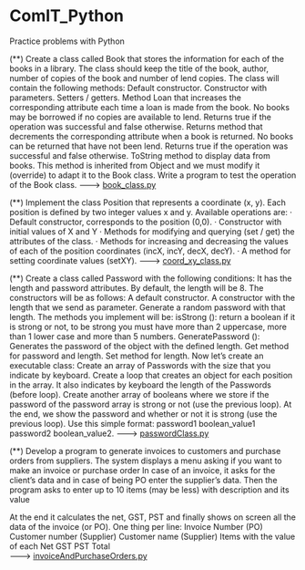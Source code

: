 # ComIT_Python
Practice problems with Python

(**) Create a class called Book that stores the information for each of the books in a library. 
The class should keep the title of the book, author, number of copies of the book and number of lend copies. The class will contain the following methods: Default constructor. Constructor with parameters. Setters / getters. Method Loan that increases the corresponding attribute each time a loan is made from the book. No books may be borrowed if no copies are available to lend. Returns true if the operation was successful and false otherwise. Returns method that decrements the corresponding attribute when a book is returned. No books can be returned that have not been lend. Returns true if the operation was successful and false otherwise. ToString method to display data from books. This method is inherited from Object and we must modify it (override) to adapt it to the Book class. Write a program to test the operation of the Book class. ---> [book_class.py](book_class.py)

(**) Implement the class Position that represents a coordinate (x, y). Each position is defined by two integer values ​​x and y. Available           operations are:
· Default constructor, corresponds to the position (0,0). 
· Constructor with initial values ​​of X and Y 
· Methods for modifying and querying (set / get) the attributes of the class. 
· Methods for increasing and decreasing the values ​​of each of the position coordinates (incX, incY, decX, decY). 
· A method for setting coordinate values ​​(setXY). ---> [coord_xy_class.py](coord_xy_class.py)

(**) Create a class called Password with the following conditions:
It has the length and password attributes. By default, the length will be 8. The constructors will be as follows: A default constructor. A constructor with the length that we send as parameter. Generate a random password with that length. The methods you implement will be: isStrong (): return a boolean if it is strong or not, to be strong you must have more than 2 uppercase, more than 1 lower case and more than 5 numbers. GeneratePassword (): Generates the password of the object with the defined length. Get method for password and length. Set method for length. 
Now let’s create an executable class:
Create an array of Passwords with the size that you indicate by keyboard. Create a loop that creates an object for each position in the array. It also indicates by keyboard the length of the Passwords (before loop). Create another array of booleans where we store if the password of the password array is strong or not (use the previous loop). 
At the end, we show the password and whether or not it is strong (use the previous loop). Use this simple format: password1 boolean_value1
password2 boolean_value2. ---> [passwordClass.py](passwordClass.py)

(**) Develop a program to generate invoices to customers and purchase orders from suppliers.
The system displays a menu asking if you want to make an invoice or purchase order
In case of an invoice, it asks for the client’s data  and in case of being PO enter the supplier’s data.
Then the program asks to enter up to 10 items (may be less) with description and its value

At the end it calculates the net, GST, PST and finally shows on screen all the data of the invoice (or PO). One thing per line:
Invoice Number (PO)
Customer number (Supplier)
Customer name (Supplier)
Items with the value of each
Net
GST
PST
Total  
---> [invoiceAndPurchaseOrders.py](invoiceAndPurchaseOrders.py)
